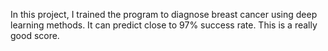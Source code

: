 In this project, I trained the program to diagnose breast cancer using deep learning methods. It can predict close to 97% success rate. This is a really good score.
